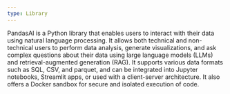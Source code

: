 ```yaml
---
type: Library
---
```


PandasAI is a Python library that enables users to interact with their data using natural language processing. It allows both technical and non-technical users to perform data analysis, generate visualizations, and ask complex questions about their data using large language models (LLMs) and retrieval-augmented generation (RAG). It supports various data formats such as SQL, CSV, and parquet, and can be integrated into Jupyter notebooks, Streamlit apps, or used with a client-server architecture. It also offers a Docker sandbox for secure and isolated execution of code.